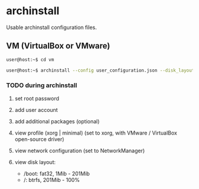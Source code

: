 # archinstall

Usable archinstall configuration files.

## VM (VirtualBox or VMware)

```bash
user@host:~$ cd vm

user@host:~$ archinstall --config user_configuration.json --disk_layout user_disk_layout.json
```

### TODO during archinstall
1. set root password

2. add user account

3. add additional packages (optional)

4. view profile (xorg | minimal) (set to xorg, with VMware / VirtualBox open-source driver)

5. view network configuration (set to NetworkManager)

6. view disk layout:
    - /boot: fat32, 1Mib - 201Mib
    - /: btrfs, 201Mib - 100%
